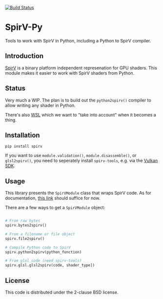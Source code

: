 [![Build Status](https://dev.azure.com/almarklein/spirv-py/_apis/build/status/almarklein.spirv-py?branchName=master)](https://dev.azure.com/almarklein/spirv-py/_build/latest?definitionId=1&branchName=master)


# SpirV-Py

Tools to work with SpirV in Python, including a Python to SpirV compiler.

## Introduction

[SpirV](https://en.wikipedia.org/wiki/Standard_Portable_Intermediate_Representation)
is a binary platform independent represenation for GPU shaders. This module
makes it easier to work with SpirV shaders from Python.


## Status

Very much a WIP. The plan is to build out the `python2spirv()` compiler to
allow writing any shader in Python.

There's also [WSL](https://gpuweb.github.io/WSL/) which we want to "take
into account" when it becomes a thing.


## Installation

```
pip install spirv
```

If you want to use `module.validation()`, `module.disassemble()`, or `glsl2spirv()`,
you need to seperately install `spirv-tools`, e.g. via the
[Vulkan SDK](https://www.lunarg.com/vulkan-sdk/).


## Usage

This library presents the `SpirVModule` class that wraps SpirV code.
As for documentation, [this link](https://github.com/almarklein/spirv-py/blob/master/spirv/_module.py)
should suffice for now.

There are a few ways to get a `SpirVModule` object:

```py

# From raw bytes
spirv.bytes2spirv()

# From a filename or file object
spirv.file2spirv()

# Compile Python code to SpirV
spirv.python2spirv(python_function)

# From glsl code (need spirv-tools)
spirv.glsl.glsl2spirv(code, shader_type])
```


## License

This code is distributed under the 2-clause BSD license.
